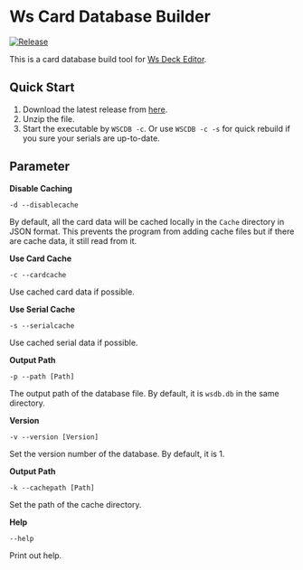 # Ws Card Database Builder
[![Release](https://img.shields.io/github/release/joshuaavalon/WsCardDbBuilder.svg?style=flat)](https://github.com/joshuaavalon/WsCardDbBuilder/releases)

This is a card database build tool for [Ws Deck Editor](https://github.com/joshuaavalon/WsDeckEditor).

## Quick Start

1. Download the latest release from [here](https://github.com/joshuaavalon/WsCardDbBuilder/releases).
2. Unzip the file.
3. Start the executable by `WSCDB -c`. Or use `WSCDB -c -s` for quick rebuild if you sure your serials are up-to-date.

## Parameter
**Disable Caching**
```
-d --disablecache
```
By default, all the card data will be cached locally in the `Cache` directory in JSON format. This prevents the program from adding cache files but if there are cache data, it still read from it.

**Use Card Cache**
```
-c --cardcache
```
Use cached card data if possible.

**Use Serial Cache**
```
-s --serialcache
```
Use cached serial data if possible.

**Output Path**
```
-p --path [Path]
```
The output path of the database file. By default, it is `wsdb.db` in the same directory.

**Version**
```
-v --version [Version]
```
Set the version number of the database. By default, it is 1.

**Output Path**
```
-k --cachepath [Path]
```
Set the path of the cache directory.


**Help**
```
--help
```
Print out help.
